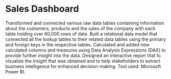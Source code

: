 # Sales Dashboard

Transformed and connected various raw data tables containing information about the customers, products and the sales of the company with each table holding over 60,000 rows of data.
Built a relational data model that connected all the lookup tables to their related data tables using the primary and foreign keys in the respective tables.
Calculated and added new calculated columns and measures using Data Analysis Expressions (DAX) to provide further insight into the data.
Designed an interactive report that to visualize the insight that was obtained and to help stakeholders to extract business intelligence for enhanced decision-making. Tool used: Microsoft Power BI.
